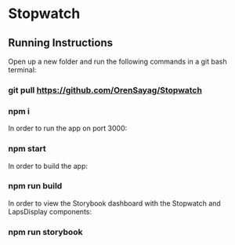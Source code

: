 # Stopwatch

## Running Instructions

Open up a new folder and run the following commands in a git bash terminal:

### git pull https://github.com/OrenSayag/Stopwatch
### npm i

In order to run the app on port 3000:
### npm start

In order to build the app:
### npm run build

In order to view the Storybook dashboard with the Stopwatch and LapsDisplay components:
### npm run storybook